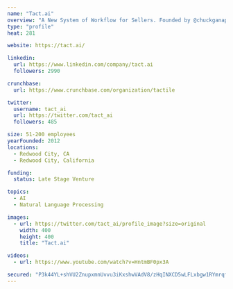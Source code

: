 ```yaml
---
name: "Tact.ai"
overview: "A New System of Workflow for Sellers. Founded by @chuckganapathi and backed by @Accel @redpointvc @UpfrontVC @ComcastVentures @salesforce @Amazon @microsoft"
type: "profile"
heat: 281

website: https://tact.ai/

linkedin:
  url: https://www.linkedin.com/company/tact.ai
  followers: 2990

crunchbase:
  url: https://www.crunchbase.com/organization/tactile

twitter:
  username: tact_ai
  url: https://twitter.com/tact_ai
  followers: 485

size: 51-200 employees
yearFounded: 2012
locations:
  - Redwood City, CA
  - Redwood City, California

funding:
  status: Late Stage Venture

topics:
  - AI
  - Natural Language Processing

images:
  - url: https://twitter.com/tact_ai/profile_image?size=original
    width: 400
    height: 400
    title: "Tact.ai"

videos:
  - url: https://www.youtube.com/watch?v=HntmBF0px3A

secured: "P3k44YL+shVU2ZnupxmnUvvu3iKxshwVAdV8/zHqINXCD5wLFLxbgw1RYmrqfts9iwXT3i514IsZZx/crGjpx+nEe3SqqZaPgcH9YgSxAPwUj5SBcZELjf5mVuxX7IxwvKeW6cK0pIMvoKnbfi9mIgPQ7YNlpegzqOc8FbrdMyTniINaz/1T+SaEbgZUmKoP/8u0Y//UrC9zGgSXczWVGUE0EErxJVzyFwF6WeZY3hX4rHSUOAOwFQtostivuBLPg61WoZBF/JEJZHqbbKquwY3ADVph6ZZcuB4FlZRHP0y8RRm0ULiaq5oBPV4YweLD;HKoMOr/zF/SY8JW+E7yo9g=="
---
```


